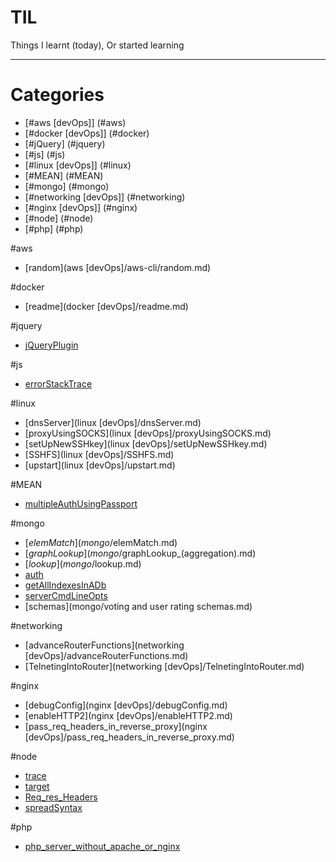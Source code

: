 # TIL
Things I learnt (today), Or started learning

---
# Categories

* [#aws [devOps]] (#aws)
* [#docker [devOps]] (#docker)
* [#jQuery] (#jquery)
* [#js] (#js)
* [#linux [devOps]] (#linux)
* [#MEAN] (#MEAN)
* [#mongo] (#mongo)
* [#networking [devOps]] (#networking)
* [#nginx [devOps]] (#nginx)
* [#node] (#node)
* [#php] (#php)






#aws
* [random](aws [devOps]/aws-cli/random.md)

#docker
* [readme](docker [devOps]/readme.md)

#jquery
* [jQueryPlugin](jQuery/jQueryPlugin.md)

#js
* [errorStackTrace](js/errorStackTrace.md)

#linux
* [dnsServer](linux [devOps]/dnsServer.md)
* [proxyUsingSOCKS](linux [devOps]/proxyUsingSOCKS.md)
* [setUpNewSSHkey](linux [devOps]/setUpNewSSHkey.md)
* [SSHFS](linux [devOps]/SSHFS.md)
* [upstart](linux [devOps]/upstart.md)


#MEAN
* [multipleAuthUsingPassport](MEAN/multipleAuthUsingPassport.md)

#mongo
* [$elemMatch](mongo/$elemMatch.md)
* [$graphLookup](mongo/$graphLookup_(aggregation).md)
* [$lookup](mongo/$lookup.md)
* [auth](mongo/auth.md)
* [getAllIndexesInADb](mongo/getAllIndexesInADb.md)
* [serverCmdLineOpts](mongo/serverCmdLineOpts.md)
* [schemas](mongo/voting and user rating schemas.md)


#networking
* [advanceRouterFunctions](networking [devOps]/advanceRouterFunctions.md)
* [TelnetingIntoRouter](networking [devOps]/TelnetingIntoRouter.md)


#nginx
* [debugConfig](nginx [devOps]/debugConfig.md)
* [enableHTTP2](nginx [devOps]/enableHTTP2.md)
* [pass_req_headers_in_reverse_proxy](nginx [devOps]/pass_req_headers_in_reverse_proxy.md)


#node
* [trace](Node/console.trace.md)
* [target](Node/new.target.md)
* [Req_res_Headers](Node/Req_res_Headers.md)
* [spreadSyntax](Node/spreadSyntax.md)

#php
* [php_server_without_apache_or_nginx](php/php_server_without_apache_or_nginx.md)

